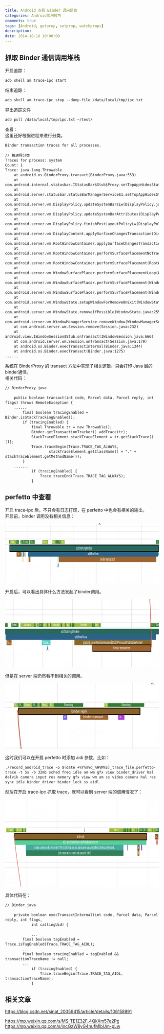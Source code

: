 ```yaml
---
title: Android 查看 Binder 调用信息
categories: Android实用技巧
comments: true
tags: [Android, getprop, setprop, watchprops]
description: 
date: 2014-10-18 10:00:00
---
```


## 抓取 Binder 通信调用堆栈

开启追踪：

```
adb shell am trace-ipc start
```

结束追踪：

```
adb shell am trace-ipc stop --dump-file /data/local/tmp/ipc.txt
```

导出追踪文件

```
adb pull /data/local/tmp/ipc.txt ~/test/
```

查看：    
这里还好根据进程来进行分类。    

```
Binder transaction traces for all processes.

// 按进程分类
Traces for process: system
Count: 1
Trace: java.lang.Throwable
	at android.os.BinderProxy.transact(BinderProxy.java:553)
	at com.android.internal.statusbar.IStatusBar$Stub$Proxy.setTopAppHidesStatusBar(IStatusBar.java:1812)
	at com.android.server.statusbar.StatusBarManagerService$1.setTopAppHidesStatusBar(StatusBarManagerService.java:599)
	at com.android.server.wm.DisplayPolicy.updateSystemBarsLw(DisplayPolicy.java:2668)
	at com.android.server.wm.DisplayPolicy.updateSystemBarAttributes(DisplayPolicy.java:2515)
	at com.android.server.wm.DisplayPolicy.finishPostLayoutPolicyLw(DisplayPolicy.java:1874)
	at com.android.server.wm.DisplayContent.applySurfaceChangesTransaction(DisplayContent.java:5119)
	at com.android.server.wm.RootWindowContainer.applySurfaceChangesTransaction(RootWindowContainer.java:1018)
	at com.android.server.wm.RootWindowContainer.performSurfacePlacementNoTrace(RootWindowContainer.java:819)
	at com.android.server.wm.RootWindowContainer.performSurfacePlacement(RootWindowContainer.java:777)
	at com.android.server.wm.WindowSurfacePlacer.performSurfacePlacementLoop(WindowSurfacePlacer.java:177)
	at com.android.server.wm.WindowSurfacePlacer.performSurfacePlacement(WindowSurfacePlacer.java:126)
	at com.android.server.wm.WindowSurfacePlacer.performSurfacePlacement(WindowSurfacePlacer.java:115)
	at com.android.server.wm.WindowState.setupWindowForRemoveOnExit(WindowState.java:2592)
	at com.android.server.wm.WindowState.removeIfPossible(WindowState.java:2552)
	at com.android.server.wm.WindowManagerService.removeWindow(WindowManagerService.java:2018)
	at com.android.server.wm.Session.remove(Session.java:232)
	at android.view.IWindowSession$Stub.onTransact(IWindowSession.java:666)
	at com.android.server.wm.Session.onTransact(Session.java:179)
	at android.os.Binder.execTransactInternal(Binder.java:1344)
	at android.os.Binder.execTransact(Binder.java:1275)
......
```

系统在 BinderProxy 的 transact 方法中实现了相关逻辑。只会打印 Java 层的binder通信。        
相关代码：     

```
// BinderProxy.java

    public boolean transact(int code, Parcel data, Parcel reply, int flags) throws RemoteException {
    ......
        final boolean tracingEnabled = Binder.isStackTrackingEnabled();
        if (tracingEnabled) {
            final Throwable tr = new Throwable();
            Binder.getTransactionTracker().addTrace(tr);
            StackTraceElement stackTraceElement = tr.getStackTrace()[1];
            Trace.traceBegin(Trace.TRACE_TAG_ALWAYS,
                    stackTraceElement.getClassName() + "." + stackTraceElement.getMethodName());
        }
    .......    
            if (tracingEnabled) {
                Trace.traceEnd(Trace.TRACE_TAG_ALWAYS);
            }
```

## perfetto 中查看

开启 trace-ipc 后，不只会有日志打印，在 perfetto 中也会有相关的输出。    
开启前，binder 调用没有相关信息：    

<img src="/images/android-development-skills-am-trace-ipc/1.png" width="886" height="196"/>

开启后，可以看出具体什么方法发起了binder调用。   

<img src="/images/android-development-skills-am-trace-ipc/2.png" width="774" height="224"/>

但是在 server 端仍然看不到相关的调用。    

<img src="/images/android-development-skills-am-trace-ipc/3.png" width="548" height="216"/>

这时我们可以在开启 perfetto 时添加 aidi 参数，比如：    

```
./record_android_trace -o $(date +%Y%m%d_%H%M%S)_trace_file.perfetto-trace -t 5s -b 32mb sched freq idle am wm gfx view binder_driver hal dalvik camera input res memory gfx view wm am ss video camera hal res sync idle binder_driver binder_lock ss aidl
```

然后在开启 trace-ipc 抓取 trace，就可以看到 server 端的调用情况了：    

<img src="/images/android-development-skills-am-trace-ipc/4.png" width="1164" height="287"/>

具体代码在：    

```
// Binder.java

    private boolean execTransactInternal(int code, Parcel data, Parcel reply, int flags,
            int callingUid) {
            
            ...
        final boolean tagEnabled = Trace.isTagEnabled(Trace.TRACE_TAG_AIDL);
        ...
        final boolean tracingEnabled = tagEnabled && transactionTraceName != null;
        ...
            if (tracingEnabled) {
                Trace.traceBegin(Trace.TRACE_TAG_AIDL, transactionTraceName);
            }
```

## 相关文章

https://blog.csdn.net/sinat_20059415/article/details/106158891

https://mp.weixin.qq.com/s/MS-TE1Z32F_4QkXm57e2Pg
https://mp.weixin.qq.com/s/incGzW8yG4nufMIbUm-pLw
